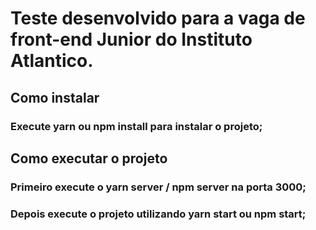 # Teste desenvolvido para a vaga de front-end Junior do Instituto Atlantico.

## Como instalar

### Execute yarn ou npm install para instalar o projeto;

## Como executar o projeto

### Primeiro execute o yarn server / npm server na porta 3000;

### Depois execute o projeto utilizando yarn start ou npm start;
